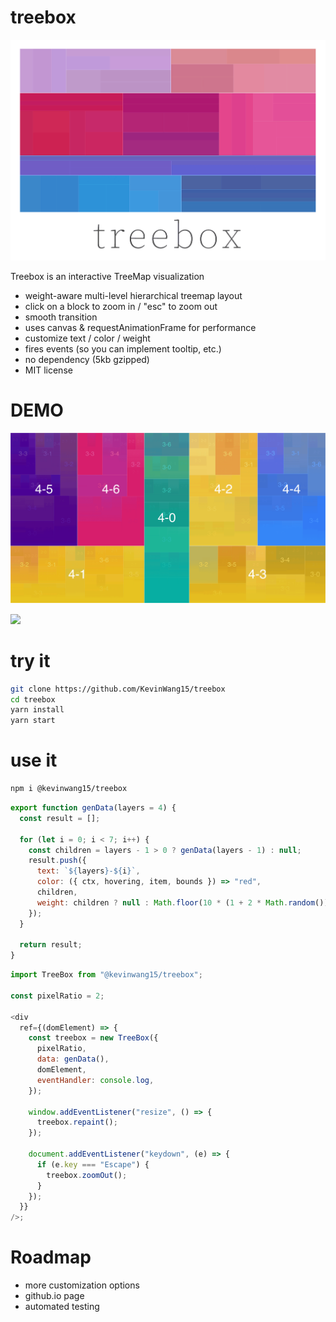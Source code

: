 # treebox

![](https://raw.githubusercontent.com/KevinWang15/treebox/master/design/logo.png)

Treebox is an interactive TreeMap visualization

- weight-aware multi-level hierarchical treemap layout
- click on a block to zoom in / "esc" to zoom out
- smooth transition
- uses canvas & requestAnimationFrame for performance
- customize text / color / weight
- fires events (so you can implement tooltip, etc.)
- no dependency (5kb gzipped)
- MIT license

# DEMO

![](https://raw.githubusercontent.com/KevinWang15/treebox/master/demo.png)

![](https://raw.githubusercontent.com/KevinWang15/treebox/master/demo.gif)

# try it

```bash
git clone https://github.com/KevinWang15/treebox
cd treebox
yarn install
yarn start
```

# use it

```bash
npm i @kevinwang15/treebox
```

```javascript
export function genData(layers = 4) {
  const result = [];

  for (let i = 0; i < 7; i++) {
    const children = layers - 1 > 0 ? genData(layers - 1) : null;
    result.push({
      text: `${layers}-${i}`,
      color: ({ ctx, hovering, item, bounds }) => "red",
      children,
      weight: children ? null : Math.floor(10 * (1 + 2 * Math.random())),
    });
  }

  return result;
}
```

```javascript
import TreeBox from "@kevinwang15/treebox";

const pixelRatio = 2;

<div
  ref={(domElement) => {
    const treebox = new TreeBox({
      pixelRatio,
      data: genData(),
      domElement,
      eventHandler: console.log,
    });

    window.addEventListener("resize", () => {
      treebox.repaint();
    });

    document.addEventListener("keydown", (e) => {
      if (e.key === "Escape") {
        treebox.zoomOut();
      }
    });
  }}
/>;
```

# Roadmap

- more customization options
- github.io page
- automated testing

